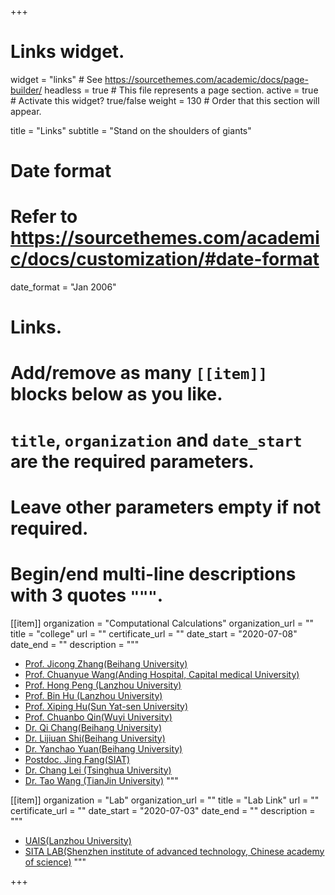 +++
# Links widget.
widget = "links"  # See https://sourcethemes.com/academic/docs/page-builder/
headless = true  # This file represents a page section.
active = true  # Activate this widget? true/false
weight = 130  # Order that this section will appear.

title = "Links"
subtitle = "Stand on the shoulders of giants"

# Date format
#   Refer to https://sourcethemes.com/academic/docs/customization/#date-format
date_format = "Jan 2006"

# Links.
#   Add/remove as many `[[item]]` blocks below as you like.
#   `title`, `organization` and `date_start` are the required parameters.
#   Leave other parameters empty if not required.
#   Begin/end multi-line descriptions with 3 quotes `"""`.

[[item]]
  organization = "Computational Calculations"
  organization_url = ""
  title = "college"
  url = ""
  certificate_url = ""
  date_start = "2020-07-08"
  date_end = ""
  description = """
  * [Prof. Jicong Zhang(Beihang University)](http://www.moltemplate.org/)
  * [Prof. Chuanyue Wang(Anding Hospital, Capital medical University)](https://zenodo.org/record/545655)
  * [Prof. Hong Peng (Lanzhou University)](http://uais.lzu.edu.cn/?p=902)
  * [Prof. Bin Hu (Lanzhou University)](http://uais.lzu.edu.cn/?p=902)
  * [Prof. Xiping Hu(Sun Yat-sen University)](https://ise.sysu.edu.cn/teacher/teacher01/1393500.htm)
  * [Prof. Chuanbo Qin(Wuyi University)](https://ise.sysu.edu.cn/teacher/teacher01/1393500.htm)
  * [Dr. Qi Chang(Beihang University)](http://www.moltemplate.org/)
  * [Dr. Lijiuan Shi(Beihang University)](https://zenodo.org/record/545655)
  * [Dr. Yanchao Yuan(Beihang University)](https://zenodo.org/record/545655)
  * [Postdoc. Jing Fang(SIAT)](https://zenodo.org/record/545655)
  * [Dr. Chang Lei (Tsinghua University)](https://www.researchgate.net/profile/Chang-Lei-5) 
  * [Dr. Tao Wang (TianJin University)](https://www.researchgate.net/profile/Tao-Wang-211) 
  """
  
[[item]]
  organization = "Lab"
  organization_url = ""
  title = "Lab Link"
  url = ""
  certificate_url = ""
  date_start = "2020-07-03"
  date_end = ""
  description = """
  * [UAIS(Lanzhou University)](http://www.moltemplate.org/)
  * [SITA LAB(Shenzhen institute of advanced technology, Chinese academy of science)](https://www.siat.ac.cn/ptjs2016/sysypt2016/openlabs/rjkz/)
  """

+++
